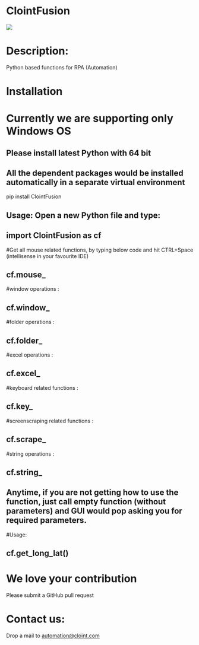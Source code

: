 # ClointFusion

<img src="https://1.bp.blogspot.com/-bsjlUEdJ35M/X1Wqcpfu9lI/AAAAAAAAAQw/8VKgirD4Uvcgdse3UiAYM1Ci9HbKSGtvwCLcBGAsYHQ/s122/Splash.png">

# Description: 
Python based functions for RPA (Automation)

# Installation
# Currently we are supporting only Windows OS
## Please install latest Python with 64 bit
## All the dependent packages would be installed automatically in a separate virtual environment
pip install ClointFusion

## Usage: Open a new Python file and type:
## import ClointFusion as cf

#Get all mouse related functions, by typing below code and hit CTRL+Space (intellisense in your favourite IDE)
## cf.mouse_
#window operations :
## cf.window_
#folder operations :
## cf.folder_
#excel operations :
## cf.excel_
#keyboard related functions :
## cf.key_
#screenscraping related functions :
## cf.scrape_
#string operations :
## cf.string_

## Anytime, if you are not getting how to use the function, just call empty function (without parameters) and GUI would pop asking you for required parameters.
#Usage: 
## cf.get_long_lat()

# We love your contribution
Please submit a GitHub pull request

# Contact us:
Drop a mail to automation@cloint.com